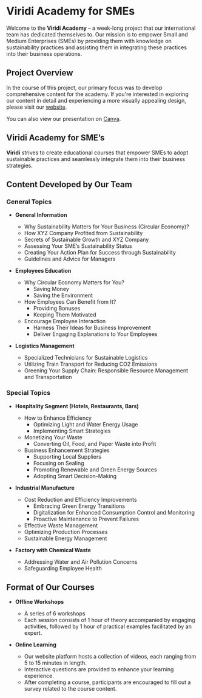 # Viridi Academy for SMEs

Welcome to the **Viridi Academy** – a week-long project that our international team has dedicated themselves to. Our mission is to empower Small and Medium Enterprises (SMEs) by providing them with knowledge on sustainability practices and assisting them in integrating these practices into their business operations.

## Project Overview

In the course of this project, our primary focus was to develop comprehensive content for the academy. If you're interested in exploring our content in detail and experiencing a more visually appealing design, please visit our [website](https://jeweled-soccer-08e.notion.site/Viridi-Academy-for-SME-s-4d18b8d4acad4a8da3e457eef29060e6).

You can also view our presentation on [Canva](https://www.canva.com/design/DAFxyuS2zx0/clnkU59mrEdI-D31nYT8ng/edit?utm_content=DAFxyuS2zx0&utm_campaign=designshare&utm_medium=link2&utm_source=sharebutton).

## Viridi Academy for SME’s

**Viridi** strives to create educational courses that empower SMEs to adopt sustainable practices and seamlessly integrate them into their business strategies.

## Content Developed by Our Team

### General Topics

- **General Information**
  - Why Sustainability Matters for Your Business (Circular Economy)?
  - How XYZ Company Profited from Sustainability
  - Secrets of Sustainable Growth and XYZ Company
  - Assessing Your SME’s Sustainability Status
  - Creating Your Action Plan for Success through Sustainability
  - Guidelines and Advice for Managers

- **Employees Education**
  - Why Circular Economy Matters for You?
    - Saving Money
    - Saving the Environment
  - How Employees Can Benefit from It?
    - Providing Bonuses
    - Keeping Them Motivated
  - Encourage Employee Interaction
    - Harness Their Ideas for Business Improvement
    - Deliver Engaging Explanations to Your Employees

- **Logistics Management**
  - Specialized Technicians for Sustainable Logistics
  - Utilizing Train Transport for Reducing CO2 Emissions
  - Greening Your Supply Chain: Responsible Resource Management and Transportation

### Special Topics

- **Hospitality Segment (Hotels, Restaurants, Bars)**
  - How to Enhance Efficiency
    - Optimizing Light and Water Energy Usage
    - Implementing Smart Strategies
  - Monetizing Your Waste
    - Converting Oil, Food, and Paper Waste into Profit
  - Business Enhancement Strategies
    - Supporting Local Suppliers
    - Focusing on Sealing
    - Promoting Renewable and Green Energy Sources
    - Adopting Smart Decision-Making

- **Industrial Manufacture**
  - Cost Reduction and Efficiency Improvements
    - Embracing Green Energy Transitions
    - Digitalization for Enhanced Consumption Control and Monitoring
    - Proactive Maintenance to Prevent Failures
  - Effective Waste Management
  - Optimizing Production Processes
  - Sustainable Energy Management

- **Factory with Chemical Waste**
  - Addressing Water and Air Pollution Concerns
  - Safeguarding Employee Health

## Format of Our Courses

- **Offline Workshops**
  - A series of 6 workshops
  - Each session consists of 1 hour of theory accompanied by engaging activities, followed by 1 hour of practical examples facilitated by an expert.

- **Online Learning**
  - Our website platform hosts a collection of videos, each ranging from 5 to 15 minutes in length.
  - Interactive questions are provided to enhance your learning experience.
  - After completing a course, participants are encouraged to fill out a survey related to the course content.

